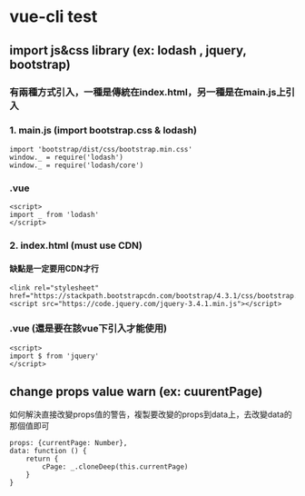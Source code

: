 # vue-cli test

## import js&css library (ex: lodash , jquery, bootstrap)
### 有兩種方式引入，一種是傳統在index.html，另一種是在main.js上引入
### 1. main.js (import bootstrap.css & lodash)
```
import 'bootstrap/dist/css/bootstrap.min.css'
window._ = require('lodash')
window._ = require('lodash/core')
```
### .vue
```
<script>
import _ from 'lodash'
</script>
```
### 2. index.html (must use CDN)
#### 缺點是一定要用CDN才行
```
<link rel="stylesheet" href="https://stackpath.bootstrapcdn.com/bootstrap/4.3.1/css/bootstrap.min.css">
<script src="https://code.jquery.com/jquery-3.4.1.min.js"></script>
```
### .vue (還是要在該vue下引入才能使用)
```
<script>
import $ from 'jquery'
</script>
```
## change props value warn (ex: cuurentPage)
如何解決直接改變props值的警告，複製要改變的props到data上，去改變data的那個值即可
```
props: {currentPage: Number},
data: function () {
    return {
        cPage: _.cloneDeep(this.currentPage)
    }
}
```